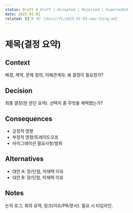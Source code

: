 ```yaml
---
status: Draft # Draft | Accepted | Rejected | Superseded
date: 2025-01-01
related: [] # 예: [docs/rfc/2025-01-01-new-thing.md]
---
```


# 제목(결정 요약)

## Context
배경, 제약, 문제 정의, 이해관계자. 왜 결정이 필요한가?

## Decision
최종 결정(한 문단 요약). 선택지 중 무엇을 채택했는가?

## Consequences
- 긍정적 영향
- 부정적 영향/트레이드오프
- 마이그레이션 필요사항/범위

## Alternatives
- 대안 A: 장/단점, 미채택 이유
- 대안 B: 장/단점, 미채택 이유

## Notes
논의 로그, 회의 요약, 링크(이슈/PR/문서). 필요 시 타임라인.

